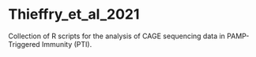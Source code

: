 # Thieffry_et_al_2021
Collection of R scripts for the analysis of CAGE sequencing data in PAMP-Triggered Immunity (PTI).
